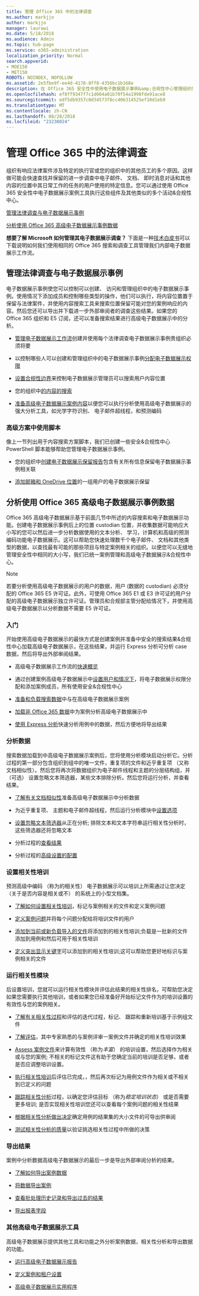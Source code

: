 ```yaml
---
title: 管理 Office 365 中的法律调查
ms.author: markjjo
author: markjjo
manager: laurawi
ms.date: 5/18/2018
ms.audience: Admin
ms.topic: hub-page
ms.service: o365-administration
localization_priority: Normal
search.appverid:
- MOE150
- MET150
ROBOTS: NOINDEX, NOFOLLOW
ms.assetid: 2e5fbe9f-ee4d-4178-8ff8-4356bc1b168e
description: 在 Office 365 安全性中使用电子数据展示事例&amp;合规性中心管理组织的法律调查。如果您有 E5 订阅，您可以使用文本分析、 机器学习和预测编码功能的高级电子数据展示来进一步分析案例数据。
ms.openlocfilehash: ef8ff9347f7c1d604a01b70f54a1998fde91ace8
ms.sourcegitcommit: edf5db9357c0d34573f8cc406314525ef10d1eb9
ms.translationtype: MT
ms.contentlocale: zh-CN
ms.lasthandoff: 08/28/2018
ms.locfileid: "23230024"
---
```

# <a name="manage-legal-investigations-in-office-365"></a>管理 Office 365 中的法律调查

组织有响应法律案件涉及特定的执行官或您的组织中的其他员工的多个原因。这样做可能会快速查找并保留的进一步调查中电子邮件、 文档、 即时消息对话和其他内容的位置中其日常工作的任务的用户使用的特定信息。您可以通过使用 Office 365 安全性中电子数据展示案例工具执行这些组件及其他类似的多个活动&amp;合规性中心。
  
[管理法律调查与电子数据展示事例](#manage-legal-investigations-with-ediscovery-cases)
  
[分析使用 Office 365 高级电子数据展示事例数据](#analyze-case-data-using-office-365-advanced-ediscovery)
  
**想要了解 Microsoft 如何管理其电子数据展示调查？** 下面是一种[技术白皮书](https://go.microsoft.com/fwlink/?linkid=852161)可以下载说明如何我们使用相同的 Office 365 搜索和调查工具管理我们内部电子数据展示工作流。
   
## <a name="manage-legal-investigations-with-ediscovery-cases"></a>管理法律调查与电子数据展示事例

电子数据展示事例使您可以控制可以创建、 访问和管理组织中的电子数据展示事例。使用情况下添加成员和控制哪些类型的操作，他们可以执行，将内容位置置于保留与法律案件，并使用内容搜索工具来搜索位置保留可能对您的案例响应的内容。然后您还可以导出并下载进一步外部审阅者的调查这些结果。如果您的 Office 365 组织和 E5 订阅，还可以准备搜索结果进行高级电子数据展示中的分析。
  
- [管理电子数据展示工作流](ediscovery-cases.md)创建并使用每个法律调查电子数据展示事例贵组织必须将要 
    
- 以控制哪些人可以创建和管理组织中的电子数据展示事例[分配电子数据展示权限](assign-ediscovery-permissions.md) 
    
- [设置合规性边界](set-up-compliance-boundaries.md)来控制电子数据展示管理员可以搜索用户内容位置 
    
- 您的组织中[的内容的搜索](search-for-content.md) 
    
- [准备高级电子数据展示案例内容](prepare-search-results-for-advanced-ediscovery.md)以便您可以执行分析使用高级电子数据展示的强大分析工具，如光学字符识别、 电子邮件超线程，和预测编码 
    
### <a name="use-scripts-for-advanced-scenarios"></a>高级方案中使用脚本

像上一节列出用于内容搜索方案脚本，我们已创建一些安全&amp;合规性中心 PowerShell 脚本能够帮助您管理电子数据展示事例。
  
- 您的组织中[创建电子数据展示保留报告](create-a-report-on-holds-in-ediscovery-cases.md)包含有关所有信息保留电子数据展示事例相关联 
    
- [添加邮箱和 OneDrive 位置](use-a-script-to-add-users-to-a-hold-in-ediscovery.md)的一组用户的电子数据展示保留 
  
## <a name="analyze-case-data-using-office-365-advanced-ediscovery"></a>分析使用 Office 365 高级电子数据展示事例数据

Office 365 高级电子数据展示基于前面几节中所述的内容搜索和电子数据展示功能。创建电子数据展示事例后上的位置 custodian 位置，并收集数据可能响应大小写的您可以然后进一步分析数据使用的文本分析、 学习，计算机和高级的预测编码功能电子数据展示。这可以帮助您快速处理数千个电子邮件、 文档和其他类型的数据，以查找最有可能的那些项目与特定案例相关的组织。以便您可以无缝地管理安全性中相同的大小写，我们已统一案例管理和高级电子数据展示&amp;合规性中心。
  
> [!NOTE]
> 若要分析使用高级电子数据展示的用户的数据，用户 (数据的 custodian) 必须分配的 Office 365 E5 许可证。此外，可使用 Office 365 E1 或 E3 许可证的用户分配的高级电子数据展示独立许可证。管理员和合规部主管分配给情况下，并使用高级电子数据展示以分析数据不需要 E5 许可证。 
  
### <a name="get-started"></a>入门

开始使用高级电子数据展示的最快方式是创建案例并准备中安全的搜索结果&amp;合规性中心加载高级电子数据展示，在这些结果，并运行 Express 分析可分析 case 数据，然后将导出外部审阅结果。
  
- 高级电子数据展示工作流的[快速概览](quick-setup-for-advanced-ediscovery.md) 
    
- 通过创建案例高级电子数据展示中[设置用户和情况下](set-up-users-and-cases-in-advanced-ediscovery.md)，将电子数据展示权限分配和添加案例成员，所有使用安全&amp;合规性中心 
    
- [准备和负载搜索数据](prepare-data-for-advanced-ediscovery.md)中与在高级电子数据展示案例 
    
- [加载非 Office 365 数据](import-non-office-365-data-into-advanced-ediscovery.md)中为案例分析高级电子数据展示中 
    
- [使用 Express 分析](use-express-analysis-in-advanced-ediscovery.md)快速分析用例中的数据，然后方便地将导出结果 
    
### <a name="analyze-data"></a>分析数据

搜索数据加载到中高级电子数据展示案例后，您将使用分析模块启动分析它。分析过程的第一部分包含组织到组中的唯一文件，重复项的文件和近乎重复项 （又称文档相似性）。然后您将再次将数据组织为电子邮件线程和主题的分层结构组，并 （可选） 设置忽略文本筛选器，某些文本排除分析。然后您将运行分析，并查看结果。
  
- [了解有关文档相似性](understand-document-similarity-in-advanced-ediscovery.md)准备高级电子数据展示中分析数据 
    
- 为近乎重复项、 主题和电子邮件超线程，然后运行分析模块中[设置选项](set-analyze-options-in-advanced-ediscovery.md) 
    
- [设置忽略文本筛选器](set-ignore-text-in-advanced-ediscovery.md)从正在分析; 排除文本和文本字符串运行相关性分析时，这些筛选器还将忽略文本 
    
- 分析过程的[查看结果](view-analyze-results-in-advanced-ediscovery.md) 
    
- 分析过程的[高级设置的配置](set-analyze-advanced-settings-in-advanced-ediscovery.md) 
    
### <a name="set-up-relevance-training"></a>设置相关性培训

预测高级中编码 （称为的相关性） 电子数据展示可以培训上所需通过让您决定 （关于是否内容是相关或不） 的系统上的小型文档集。
  
- [了解如何设置相关性培训](manage-relevance-setup-in-advanced-ediscovery.md)，标记与案例相关的文件和定义案例问题 
    
- [定义案例问题](define-issues-and-assign-users.md)并将每个问题分配给将培训文件的用户 
    
- [添加到当前或新负载导入的文件](set-up-loads-to-add-imported-files.md)将添加到的相关性培训;负载是一批新的文件添加到用例和然后可用于相关性培训 
    
- [定义突出显示关键字](define-highlighted-keywords-and-advanced-options.md)可以添加到的相关性培训;这可以帮助您更好地标识与案例相关的文件 
    
### <a name="run-the-relevance-module"></a>运行相关性模块

后设置培训，您就可以运行相关性模块并评估此结果的相关性排名，可帮助您决定如果您需要执行其他培训，或者如果您已经准备好开始标记文件作为的培训设置的有效性与您的案例相关。
  
- [了解有关相关性过程](use-relevance-in-advanced-ediscovery.md)和评估的迭代过程，标记、 跟踪和重新培训基于示例组文件 
    
- [了解评估](assessment-in-relevance-in-advanced-ediscovery.md)，其中专家熟悉的与案例评审一案例文件并确定的相关性培训效果 
    
- [Assess 案例文件](tagging-and-assessment-in-advanced-ediscovery.md)来计算有效性 （称为*丰富*） 的培训设置，然后选择作为相关或与您的案例; 不相关的标记文件这有助于您确定当前的培训是否足够，或者是否应调整培训设置。 
    
- [执行相关性培训](tagging-and-relevance-training-in-advanced-ediscovery.md)后评估已完成，，然后再次标记为用例文件作为相关或不相关到已定义的问题 
    
- [跟踪相关性分析](track-relevance-analysis-in-advanced-ediscovery.md)过程，以确定您评估目标 （称为*稳定培训状态*） 或是否需要更多培训; 是否实现相关性培训您还可以查看每个案例问题的相关性结果 
    
- [根据相关性分析做出决定](decision-based-on-the-results-in-advanced-ediscovery.md)确定用例的结果集的大小文件的可导出供审阅 
    
- [测试相关性分析的质量](test-relevance-analysis-in-advanced-ediscovery.md)以验证挑选相关性过程中所做的决策 
    
### <a name="export-results"></a>导出结果

案例中分析数据高级电子数据展示的最后一步是导出外部审阅分析的结果。
  
- [了解如何导出案例数据](export-case-data-in-advanced-ediscovery.md)
    
- [将数据导出案例](export-results-in-advanced-ediscovery.md)
    
- [查看批处理历史记录和导出过去的结果](view-batch-history-and-export-past-results.md)
    
- [导出报表字段](export-report-fields-in-advanced-ediscovery.md)
    
### <a name="other-advanced-ediscovery-tools"></a>其他高级电子数据展示工具

高级电子数据展示提供其他工具和功能之外分析案例数据，相关性分析和导出数据的功能。
  
- [运行高级电子数据展示报告](run-reports-in-advanced-ediscovery.md)
    
- [定义案例和租户设置](define-case-and-tenant-settings-in-advanced-ediscovery.md)
    
- [高级电子数据展示实用程序](use-advanced-ediscovery-utilities.md)
